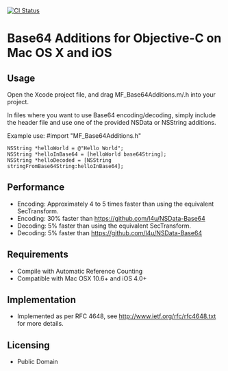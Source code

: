 [![CI Status](https://travis-ci.org/ekscrypto/Base64.svg?branch=master)](https://github.com/ekscrypto/Base64)

Base64 Additions for Objective-C on Mac OS X and iOS
=======


Usage
----
Open the Xcode project file, and drag MF_Base64Additions.m/.h into your project.

In files where you want to use Base64 encoding/decoding, simply include the header file and use one of the provided NSData or NSString additions.
    
Example use:
    #import "MF_Base64Additions.h"
    
    NSString *helloWorld = @"Hello World";
    NSString *helloInBase64 = [helloWorld base64String];
    NSString *helloDecoded = [NSString stringFromBase64String:helloInBase64];




Performance
----
* Encoding: Approximately 4 to 5 times faster than using the equivalent SecTransform.
* Encoding: 30% faster than https://github.com/l4u/NSData-Base64
* Decoding: 5% faster than using the equivalent SecTransform.
* Decoding: 5% faster than https://github.com/l4u/NSData-Base64



Requirements
-----
* Compile with Automatic Reference Counting
* Compatible with Mac OSX 10.6+ and iOS 4.0+



Implementation
----
* Implemented as per RFC 4648, see http://www.ietf.org/rfc/rfc4648.txt for more details.



Licensing
----
* Public Domain

